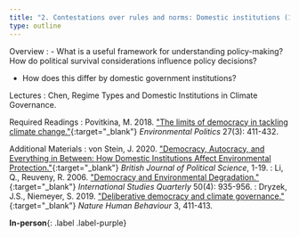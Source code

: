```yaml
---
title: "2. Contestations over rules and norms: Domestic institutions (17.3)"
type: outline
---
```


Overview
: - What is a useful framework for understanding policy-making? How do political survival considerations influence policy decisions?
  - How does this differ by domestic government institutions?

Lectures
: Chen, Regime Types and Domestic Institutions in Climate Governance.

Required Readings
: Povitkina, M. 2018. ["The limits of democracy in tackling climate change."](https://doi.org/10.1080/09644016.2018.1444723){:target="_blank"} _Environmental Politics_ 27(3): 411-432.

Additional Materials
: von Stein, J. 2020. ["Democracy, Autocracy, and Everything in Between: How Domestic Institutions Affect Environmental Protection."](https://doi.org/10.1017/S000712342000054X){:target="_blank"} _British Journal of Political Science_, 1-19.
: Li, Q., Reuveny, R. 2006. ["Democracy and Environmental Degradation."](https://doi.org/10.1111/j.1468-2478.2006.00432.x){:target="_blank"} _International Studies Quarterly_ 50(4): 935-956.
: Dryzek, J.S., Niemeyer, S. 2019. ["Deliberative democracy and climate governance."](https://doi.org/10.1038/s41562-019-0591-9){:target="_blank"} _Nature Human Behaviour_ 3, 411-413.

**In-person**{: .label .label-purple}